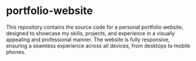 # portfolio-website
This repository contains the source code for a personal portfolio website, designed to showcase my skills, projects, and experience in a visually appealing and professional manner. The website is fully responsive, ensuring a seamless experience across all devices, from desktops to mobile phones.
